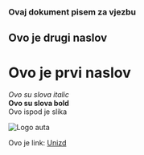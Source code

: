 ### Ovaj dokument pisem za vjezbu
## Ovo je drugi naslov
# Ovo je prvi naslov

*Ovo su slova italic*\
**Ovo su slova bold**\
Ovo ispod je slika

![Logo auta](https://upload.wikimedia.org/wikipedia/hr/7/7e/Vw_Logo.png)

Ovo je link: [Unizd](https://www.unizd.hr)